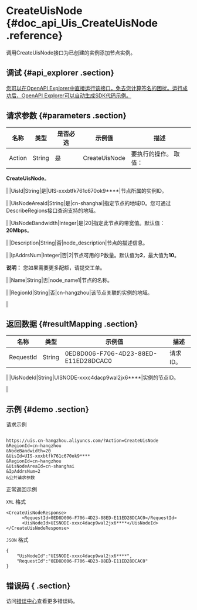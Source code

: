 # CreateUisNode {#doc_api_Uis_CreateUisNode .reference}

调用CreateUisNode接口为已创建的实例添加节点实例。

## 调试 {#api_explorer .section}

[您可以在OpenAPI Explorer中直接运行该接口，免去您计算签名的困扰。运行成功后，OpenAPI Explorer可以自动生成SDK代码示例。](https://api.aliyun.com/#product=Uis&api=CreateUisNode&type=RPC&version=2018-08-21)

## 请求参数 {#parameters .section}

|名称|类型|是否必选|示例值|描述|
|--|--|----|---|--|
|Action|String|是|CreateUisNode|要执行的操作。 取值：

 **CreateUisNode**。

 |
|UisId|String|是|UIS-xxxbtfk761c670ok9\*\*\*\*|节点所属的实例ID。

 |
|UisNodeAreaId|String|是|cn-shanghai|指定节点的地域ID。您可通过DescribeRegions接口查询支持的地域。

 |
|UisNodeBandwidth|Integer|是|20|指定此节点的带宽值。默认值：**20Mbps**。

 |
|Description|String|否|node\_description|节点的描述信息。

 |
|IpAddrsNum|Integer|否|2|节点可用的IP数量。默认值为**2**，最大值为**10**。

 **说明：** 您如果需要更多配额，请提交工单。

 |
|Name|String|否|node\_name1|节点的名称。

 |
|RegionId|String|否|cn-hangzhou|该节点关联的实例的地域。

 |

## 返回数据 {#resultMapping .section}

|名称|类型|示例值|描述|
|--|--|---|--|
|RequestId|String|0ED8D006-F706-4D23-88ED-E11ED28DCAC0|请求ID。

 |
|UisNodeId|String|UISNODE-xxxc4dacp9wal2jx6\*\*\*\*|实例的节点ID。

 |

## 示例 {#demo .section}

请求示例

``` {#request_demo}

https://uis.cn-hangzhou.aliyuncs.com/?Action=CreateUisNode
&RegionId=cn-hangzhou
&NodeBandwidth=20
&UisId=UIS-xxxbtfk761c670ok9****
&RegionId=cn-hangzhou
&UisNodeAreaId=cn-shanghai
&IpAddrsNum=2
&公共请求参数

```

正常返回示例

`XML` 格式

``` {#xml_return_success_demo}
<CreateUisNodeResponse>
      <RequestId>0ED8D006-F706-4D23-88ED-E11ED28DCAC0</RequestId>
      <UisNodeId>UISNODE-xxxc4dacp9wal2jx6****</UisNodeId>
</CreateUisNodeResponse>
```

`JSON` 格式

``` {#json_return_success_demo}
{
	"UisNodeId":"UISNODE-xxxc4dacp9wal2jx6****",
	"RequestId":"0ED8D006-F706-4D23-88ED-E11ED28DCAC0"
}
```

## 错误码 { .section}

访问[错误中心](https://error-center.aliyun.com/status/product/Uis)查看更多错误码。

